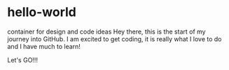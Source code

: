 # hello-world
container for design and code ideas
Hey there, this is the start of my journey into GitHub. I am excited to get coding, it is really what I love to do and I have much to learn!

Let's GO!!!
